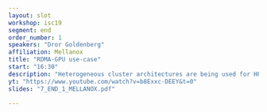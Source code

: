 ```yaml
---
layout: slot
workshop: isc19
segment: end
order_number: 1
speakers: "Dror Goldenberg"
affiliation: Mellanox
title: "RDMA-GPU use-case"
start: "16:30"
description: "Heterogeneous cluster architectures are being used for HPC, data science, scientific and ML/DL/AI and other applications. Such platforms leverage high speed, low latency and smart interconnects to work optimally. RDMA has been a de-facto networking technology along with GPUDirect to accelerates CPU to CPU, CPU to GPU and GPU to GPU communications. When such applications are containerized, it poses challenges on configuring, deploying and orchestrating the system devices. In this session, we will discuss the challenges, how to enable containerized application using GPUDirect and RDMA in a Kubernetes cluster."
yt: "https://www.youtube.com/watch?v=b8Exxc-DEEY&t=0"
slides: "7_END_1_MELLANOX.pdf"

---
```

